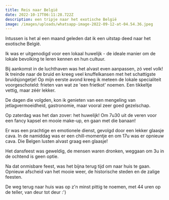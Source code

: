 ```yaml
---
title: Reis naar België
date: 2022-10-17T06:11:28.722Z
description: een tripje naar het exotische België
image: /images/uploads/whatsapp-image-2022-09-12-at-04.54.36.jpeg
---
```

Intussen is het al een maand geleden dat ik een uitstap deed naar het exotische België.

Ik was er uitgenodigd voor een lokaal huwelijk - de ideale manier om de lokale bevolking te leren kennen en hun cultuur.



Bij aankomst in de luchthaven was het alvast even aanpassen, zó veel volk! Ik treinde naar de bruid en kreeg veel knuffelkansen met het schattigste bruidsjongetje! Op mijn eerste avond kreeg ik meteen de lokale specialiteit voorgeschoteld: frieten van wat ze 'een frietkot' noemen. Een tikkeltje vettig, maar zéér lekker.



De dagen die volgden, kon ik genieten van een mengeling van jetlagvermoeidheid, gastronomie, maar vooral zeer goed gezelschap.



Op zaterdag was het dan zover: het huwelijk! Om 7u30 uit de veren voor een fancy kapsel en mooie make-up, en gaan met die banaan!



Er was een prachtige en emotionele dienst, gevolgd door een lekker glaasje cava. In de namiddag was er een chill-momentje en om 17u was er opnieuw cava. Die Belgen lusten alvast graag een glaasje!



Het dansfeest was geweldig, de mensen waren dronken, weggaan om 3u in de ochtend is geen optie.



Na dat onmisbare feest, was het bijna terug tijd om naar huis te gaan. Opnieuw afscheid van het mooie weer, de historische steden en de zalige feesten.



De weg terug naar huis was op z'n minst pittig te noemen, met 44 uren op de teller, van deur tot deur :')